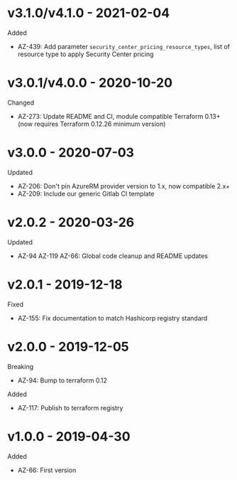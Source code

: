 # v3.1.0/v4.1.0 - 2021-02-04

Added
  * AZ-439: Add parameter `security_center_pricing_resource_types`, list of resource type to apply Security Center pricing

# v3.0.1/v4.0.0 - 2020-10-20

Changed
  * AZ-273: Update README and CI, module compatible Terraform 0.13+ (now requires Terraform 0.12.26 minimum version)

# v3.0.0 - 2020-07-03

Updated
  * AZ-206: Don't pin AzureRM provider version to 1.x, now compatible 2.x+
  * AZ-209: Include our generic Gitlab CI template

# v2.0.2 - 2020-03-26

Updated
  * AZ-94 AZ-119 AZ-66: Global code cleanup and README updates

# v2.0.1 - 2019-12-18

Fixed
  * AZ-155: Fix documentation to match Hashicorp registry standard

# v2.0.0 - 2019-12-05

Breaking
  * AZ-94: Bump to terraform 0.12
  
Added
  * AZ-117: Publish to terraform registry

# v1.0.0 - 2019-04-30

Added
  * AZ-66: First version
